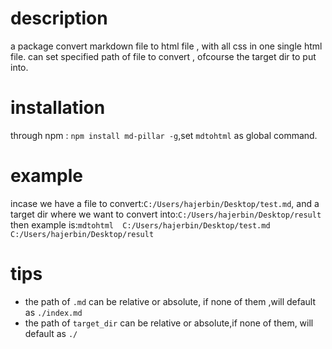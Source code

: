 # description
a package convert markdown file to html file , with all css in one single html file. can set specified path of file to convert , ofcourse the target dir to put into.
# installation
through npm : `npm install md-pillar -g`,set `mdtohtml` as global command.

# example
incase we have a file to convert:`C:/Users/hajerbin/Desktop/test.md`,
and a target dir where we want to convert into:`C:/Users/hajerbin/Desktop/result`
then example is:`mdtohtml  C:/Users/hajerbin/Desktop/test.md  C:/Users/hajerbin/Desktop/result`

# tips
- the path of `.md` can be relative or absolute, if none of them ,will default as `./index.md`
- the path of `target_dir` can be relative or absolute,if none of them, will default as `./`
